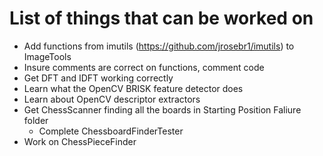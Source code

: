 # List of things that can be worked on
* Add functions from imutils (https://github.com/jrosebr1/imutils) to ImageTools
* Insure comments are correct on functions, comment code
* Get DFT and IDFT working correctly
* Learn what the OpenCV BRISK feature detector does
* Learn about OpenCV descriptor extractors
* Get ChessScanner finding all the boards in Starting Position Faliure folder
    * Complete ChessboardFinderTester
* Work on ChessPieceFinder